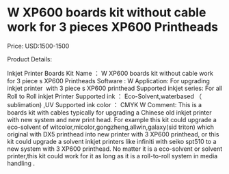 # W XP600 boards kit without cable work for 3 pieces XP600 Printheads

Price: USD:1500-1500

Product Details:

Inkjet Printer Boards Kit Name
：
W XP600 boards
kit
without cable
work for
3
piece
s
XP600 Printheads
Software :
W
Application:
For upgrading inkjet printer  with
3
piece
s
XP600
printhead
Supported inkjet series:
For all Roll to Roll inkjet Printer
Supported ink
：
Eco-Solvent,waterbased
（
sublimation)
,UV
Supported ink color
：
CMYK W
Comment:
This is a boards kit with cables typically for upgrading a Chinese old inkjet printer with new system and new print head. For example this kit could upgrade a eco-solvent of witcolor,micolor,gongzheng,allwin,galaxy(sid triton) which original with DX5 printhead into new printer with 3 XP600 printhead, or this kit could upgrade a solvent inkjet printers like infiniti with seiko spt510 to a new system with 3 XP600 printhead. No matter it is a eco-solvent or solvent printer,this kit could work for it as long as it is a roll-to-roll system in media handling .